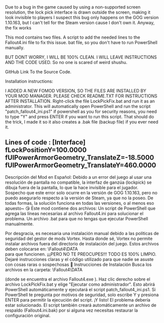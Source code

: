 Due to a bug in the game caused by using a non-supported screen resolution, the lock pick interface is drawn outside the screen, making it look invisible to players
I suspect this bug only happens on the GOG version 1.10.163, but I can't tell for the Steam version cause I don't own it. Anyway, the fix works 

This mod contains two files.
 A script to add the needed lines to the Fallout4.ini file to fix this issue.
 bat file, so you don't have to run PowerShell manually.

BUT DONT WORRY, I WILL BE 100% CLEAN. I WILL LEAVE INSTRUCTIONS AND THE CODE USED. So no one is scared of weird shushu.

GitHub Link To the Source Code.

Installation instructions: 
 
I ADDED A NEW FOMOD VERSION, SO THE FILES ARE INSTALLED BY YOUR MOD MANAGER. PLEASE CHECK README.TXT FOR INSTRUCTIONS AFTER INSTALLATION. 
 Right-click the file LockPickFix.bat and run it as an administrator. This will automatically open PowerShell and run the script "patch_fallout4_ini.ps1"
 if powershell as you for security reasons, you need to type "Y" and press ENTER if you want to run this script.
 That should do the trick, I made it so it also creates a .bak file (backup file) if you ever need it.

Lines of code : 
[Interface]
fLockPositionY=100.0000
fUIPowerArmorGeometry_TranslateZ=-18.5000
fUIPowerArmorGeometry_TranslateY=460.0000
---------------------------------------------------

Descripción del Mod en Español: 
Debido a un error del juego al usar una resolución de pantalla no compatible, la interfaz de ganzúa (lockpick) se dibuja fuera de la pantalla, lo que la hace invisible para el jugador.
Sospecho que este error solo ocurre en la versión de GOG 1.10.163, pero no puedo asegurarlo respecto a la versión de Steam, ya que no la poseo.
De todas formas, la solución funciona en todas las versiones, o al menos eso apuesto~ 😘
Este mod contiene dos archivos:
Un script de PowerShell que agrega las líneas necesarias al archivo Fallout4.ini
para solucionar el problema.
Un archivo .bat para que no tengas que ejecutar PowerShell manualmente.

Por desgracia, es necesaria una instalación manual debido a las políticas de seguridad del gestor de mods Vortex. Hasta donde sé, Vortex no permite instalar archivos fuera del directorio de instalación del juego.
Estos archivos deben colocarse en:
\Fallout4\DATA\
para que funcionen.
¡¡¡PERO NO TE PREOCUPES!!! TODO ES 100% LIMPIO.
Dejaré instrucciones claras y el código utilizado para que nadie se asuste con cosas raras o sospechosas 💞
Instrucciones de Instalación
Busca los archivos en la carpeta:
\Fallout4\DATA

(donde se encuentra el archivo Fallout4.exe
).
Haz clic derecho sobre el archivo LockPickFix.bat y elige "Ejecutar como administrador".
Esto abrirá PowerShell automáticamente y ejecutará el script patch_fallout4_ini.ps1.
Si PowerShell te pregunta por motivos de seguridad, solo escribe Y y presiona ENTER para permitir la ejecución del script.
¡Y listo! El problema debería estar solucionado.
El script también creará automáticamente un archivo de respaldo (Fallout4.ini.bak) por si alguna vez necesitas restaurar la configuración original.
